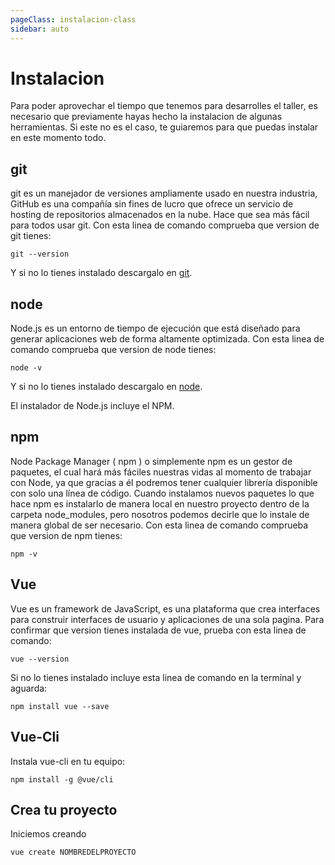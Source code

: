 ```yaml
---
pageClass: instalacion-class
sidebar: auto
--- 
```



# Instalacion

Para poder aprovechar el tiempo que tenemos para desarrolles el taller, es necesario que previamente hayas hecho la instalacion de algunas herramientas. Si este no es el caso, te guiaremos para que puedas instalar en este momento todo.


## git

git es un manejador de versiones ampliamente usado en nuestra industria, GitHub es una compañía sin fines de lucro que ofrece un servicio de hosting de repositorios almacenados en la nube. Hace que sea más fácil para todos usar git. Con esta linea de comando comprueba que version de git tienes:

```
git --version
```

Y si no lo tienes instalado descargalo en [git](https://git-scm.com/downloads).


## node

Node.js es un entorno de tiempo de ejecución que está diseñado para generar aplicaciones web de forma altamente optimizada. Con esta linea de comando comprueba que version de node tienes:

```
node -v
```

Y si no lo tienes instalado descargalo en [node](https://nodejs.org/en/download/).

El instalador de Node.js incluye el NPM.

## npm

Node Package Manager ( npm ) o simplemente npm es un gestor de paquetes, el cual hará más fáciles nuestras vidas al momento de trabajar con Node, ya que gracias a él podremos tener cualquier librería disponible con solo una línea de código.
Cuando instalamos nuevos paquetes lo que hace npm es instalarlo de manera local en nuestro proyecto dentro de la carpeta node_modules, pero nosotros podemos decirle que lo instale de manera global de ser necesario. Con esta linea de comando comprueba que version de npm tienes:

```
npm -v
```

## Vue

Vue es un framework de JavaScript, es una plataforma que crea interfaces para construir interfaces de usuario y aplicaciones de una sola pagina. Para confirmar que version tienes instalada de vue, prueba con esta linea de comando:

```
vue --version
```

Si no lo tienes instalado incluye esta linea de comando en la terminal y aguarda: 

```
npm install vue --save
```

## Vue-Cli

Instala vue-cli en tu equipo: 

```
npm install -g @vue/cli
```


## Crea tu proyecto

Iniciemos creando

```
vue create NOMBREDELPROYECTO
```

